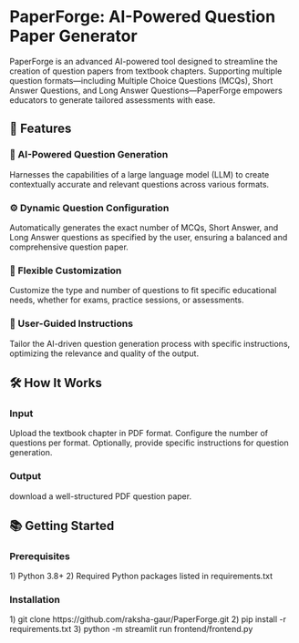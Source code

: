 <b><h1>PaperForge: AI-Powered Question Paper Generator</h1></b>

PaperForge is an advanced AI-powered tool designed to streamline the creation of question papers from textbook chapters. Supporting multiple question formats—including Multiple Choice Questions (MCQs), Short Answer Questions, and Long Answer Questions—PaperForge empowers educators to generate tailored assessments with ease.

<h2>🚀 Features</h2>

<h3>🧠 AI-Powered Question Generation</h3>
Harnesses the capabilities of a large language model (LLM) to create contextually accurate and relevant questions across various formats.

<h3>⚙ Dynamic Question Configuration</h3>
Automatically generates the exact number of MCQs, Short Answer, and Long Answer questions as specified by the user, ensuring a balanced and comprehensive question paper.

<h3>🔧 Flexible Customization</h3>
Customize the type and number of questions to fit specific educational needs, whether for exams, practice sessions, or assessments.

<h3>🎯 User-Guided Instructions</h3>
Tailor the AI-driven question generation process with specific instructions, optimizing the relevance and quality of the output.


<h2>🛠️ How It Works</h2>
<h3>Input</h3>Upload the textbook chapter in PDF format.
Configure the number of questions per format.
Optionally, provide specific instructions for question generation.
<h3>Output</h3>download a well-structured PDF question paper.


<h2>📚 Getting Started</h2>
<h3>Prerequisites</h3>
1) Python 3.8+
2) Required Python packages listed in requirements.txt

<h3>Installation</h3>
1) git clone https://github.com/raksha-gaur/PaperForge.git
2) pip install -r requirements.txt
3) python -m streamlit run frontend/frontend.py


